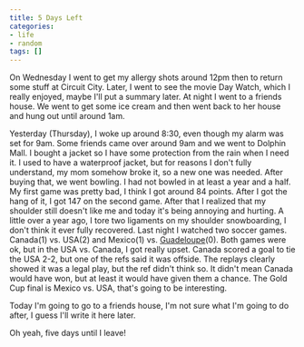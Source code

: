 ```yaml
---
title: 5 Days Left
categories:
- life
- random
tags: []
---
```

On Wednesday I went to get my allergy shots around 12pm then to return some stuff at Circuit City. Later, I went to see the movie Day Watch, which I really enjoyed, maybe I'll put a summary later. At night I went to a friends house. We went to get some ice cream and then went back to her house and hung out until around 1am.

Yesterday (Thursday), I woke up around 8:30, even though my alarm was set for 9am. Some friends came over around 9am and we went to Dolphin Mall. I bought a jacket so I have some protection from the rain when I need it. I used to have a waterproof jacket, but for reasons I don't fully understand, my mom somehow broke it, so a new one was needed. After buying that, we went bowling. I had not bowled in at least a year and a half. My first game was pretty bad, I think I got around 84 points. After I got the hang of it, I got 147 on the second game. After that I realized that my shoulder still doesn't like me and today it's being annoying and hurting. A little over a year ago, I tore two ligaments on my shoulder snowboarding, I don't think it ever fully recovered. Last night I watched two soccer games. Canada(1) vs. USA(2) and Mexico(1) vs. <a href="http://en.wikipedia.org/wiki/Guadeloupe">Guadeloupe</a>(0). Both games were ok, but in the USA vs. Canada, I got really upset. Canada scored a goal to tie the USA 2-2, but one of the refs said it was offside. The replays clearly showed it was a legal play, but the ref didn't think so. It didn't mean Canada would have won, but at least it would have given them a chance. The Gold Cup final is Mexico vs. USA, that's going to be interesting.

Today I'm going to go to a friends house, I'm not sure what I'm going to do after, I guess I'll write it here later.

Oh yeah, five days until I leave!
